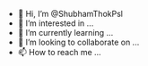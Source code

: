 - 👋 Hi, I’m @ShubhamThokPsl
- 👀 I’m interested in ...
- 🌱 I’m currently learning ...
- 💞️ I’m looking to collaborate on ...
- 📫 How to reach me ...

<!---
ShubhamThokPsl/ShubhamThokPsl is a ✨ special ✨ repository because its `README.md` (this file) appears on your GitHub profile.
You can click the Preview link to take a look at your changes.
--->
